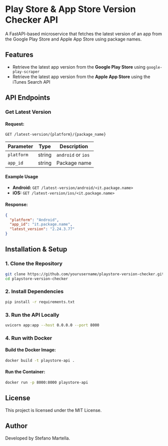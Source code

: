 # Play Store & App Store Version Checker API

A FastAPI-based microservice that fetches the latest version of an app from the Google Play Store and Apple App Store using package names.

## Features
- Retrieve the latest app version from the **Google Play Store** using `google-play-scraper`
- Retrieve the latest app version from the **Apple App Store** using the iTunes Search API

## API Endpoints
### Get Latest Version
#### Request:
```
GET /latest-version/{platform}/{package_name}
```

| Parameter  | Type   | Description |
|------------|--------|-------------|
| `platform` | string | `android` or `ios` |
| `app_id`   | string | Package name |

#### Example Usage
- **Android:** `GET /latest-version/android/<it.package.name>`
- **iOS:** `GET /latest-version/ios/<it.package.name>`

#### Response:
```json
{
  "platform": "Android",
  "app_id": "it.package.name",
  "latest_version": "2.24.3.77"
}
```

## Installation & Setup
### 1. Clone the Repository
```bash
git clone https://github.com/yourusername/playstore-version-checker.git
cd playstore-version-checker
```

### 2. Install Dependencies
```bash
pip install -r requirements.txt
```

### 3. Run the API Locally
```bash
uvicorn app:app --host 0.0.0.0 --port 8000
```

### 4. Run with Docker
#### Build the Docker Image:
```bash
docker build -t playstore-api .
```

#### Run the Container:
```bash
docker run -p 8000:8000 playstore-api
```

## License
This project is licensed under the MIT License.

## Author
Developed by Stefano Martella.
